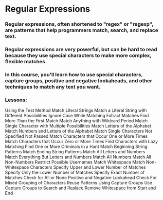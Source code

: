 # Regular Expressions
### Regular expressions, often shortened to "regex" or "regexp", are patterns that help programmers match, search, and replace text. 
### Regular expressions are very powerful, but can be hard to read because they use special characters to make more complex, flexible matches.

### In this course, you'll learn how to use special characters, capture groups, positive and negative lookaheads, and other techniques to match any text you want.


### Lessons:
Using the Test Method
Match Literal Strings
Match a Literal String with Different Possibilities
Ignore Case While Matching
Extract Matches
Find More Than the First Match
Match Anything with Wildcard Period
Match Single Character with Multiple Possibilities
Match Letters of the Alphabet
Match Numbers and Letters of the Alphabet
Match Single Characters Not Specified
Not Passed
Match Characters that Occur One or More Times
Match Characters that Occur Zero or More Times
Find Characters with Lazy Matching
Find One or More Criminals in a Hunt
Match Beginning String Patterns
Match Ending String Patterns
Match All Letters and Numbers
Match Everything But Letters and Numbers
Match All Numbers
Match All Non-Numbers
Restrict Possible Usernames
Match Whitespace
Match Non-Whitespace Characters
Specify Upper and Lower Number of Matches
Specify Only the Lower Number of Matches
Specify Exact Number of Matches
Check for All or None
Positive and Negative Lookahead
Check For Mixed Grouping of Characters
Reuse Patterns Using Capture Groups
Use Capture Groups to Search and Replace
Remove Whitespace from Start and End
